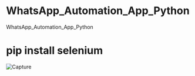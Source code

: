 # WhatsApp_Automation_App_Python
WhatsApp_Automation_App_Python
# pip install selenium 
![Capture](https://github.com/adnanmajeed82/WhatsApp_Automation_App_Python/assets/49750395/5fea2830-5a01-4e99-8e75-40a9366cd57d)
